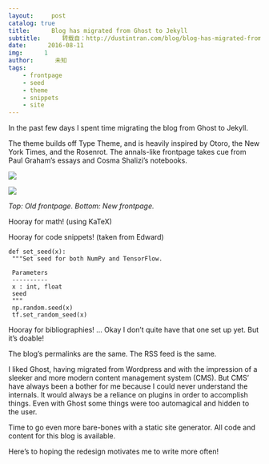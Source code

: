 ```yaml
---
layout:     post
catalog: true
title:      Blog has migrated from Ghost to Jekyll
subtitle:      转载自：http://dustintran.com/blog/blog-has-migrated-from-ghost-to-jekyll
date:      2016-08-11
img:      1
author:      未知
tags:
    - frontpage
    - seed
    - theme
    - snippets
    - site
---
```


In the past few days I spent time migrating the blog from
Ghost to Jekyll.

The theme builds off
Type Theme, and is
heavily inspired by Otoro, the New York
Times, and the
Rosenrot. The annals-like frontpage takes
cue from Paul Graham’s essays
and Cosma Shalizi’s notebooks.

![](http://dustintran.com/blog/assets/2016-08-11-figure1.png)

![](http://dustintran.com/blog/assets/2016-08-11-figure2.png)

*Top: Old frontpage. Bottom: New frontpage.*

Hooray for math! (using KaTeX)

Hooray for code snippets! (taken from Edward)

```
def set_seed(x):
 """Set seed for both NumPy and TensorFlow.

 Parameters
 ----------
 x : int, float
 seed
 """
 np.random.seed(x)
 tf.set_random_seed(x)

```

Hooray for bibliographies!
…
Okay I don’t quite have that one set up yet. But it’s
doable!

The blog’s permalinks are the same. The RSS feed is the same.

I liked Ghost, having migrated from Wordpress and with the impression of a
sleeker and more modern content management system (CMS). But CMS’ have
always been a bother for me because I could never understand the
internals. It would always be a reliance on plugins in order to
accomplish things. Even with Ghost some things were too automagical
and hidden to the user.

Time to go even more bare-bones with a static site generator.
All code and content for this blog is available.

Here’s to hoping the redesign motivates me to write more often!
